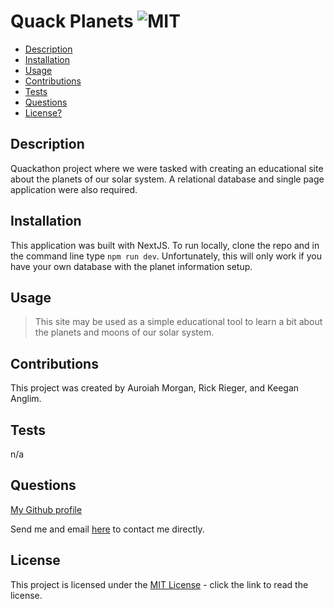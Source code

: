 # Quack Planets  ![MIT](https://img.shields.io/badge/license-MIT-green)

  - [Description](#description)
  - [Installation](#installation)
  - [Usage](#usage)
  - [Contributions](#contributions)
  - [Tests](#tests)
  - [Questions](#questions)
  - [License?](#license)

  ## Description
 
  Quackathon project where we were tasked with creating an educational site about the planets of our solar system. A relational database and single page application were also required.

  ## Installation

  This application was built with NextJS. To run locally, clone the repo and in the command line type ```npm run dev```. Unfortunately, this will only work if you have your own database with the planet information setup.

  ## Usage

  > This site may be used as a simple educational tool to learn a bit about the planets and moons of our solar system.

  ## Contributions
  
  This project was created by Auroiah Morgan, Rick Rieger, and Keegan Anglim.

  ## Tests

  n/a

  ## Questions

  [My Github profile](https://github.com/guitarkeegan)

  Send me and email [here](mailto:keegananglim@gmail.com) to contact me directly.

  ## License
  This project is licensed under the [MIT License](https://choosealicense.com/licenses/mit/) - click the link to read the license.
  
 